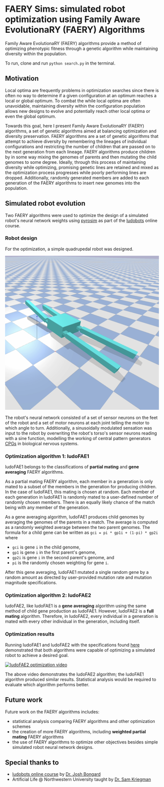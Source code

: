 # FAERY Sims: simulated robot optimization using Family Aware EvolutionaRY (FAERY) Algorithms

Family Aware EvolutionaRY (FAERY) algorithms provide a method of optimizing phenotypic fitness through a genetic algorithm while maintaining diversity within the population.

To run, clone and run `python search.py` in the terminal.

## Motivation

Local optima are frequently problems in optimization searches since there is often no way to determine if a given configuration at an optimum reaches a local or global optimum.
To combat the while local optima are often unavoidable, maintaining diversity within the configuration population allows new designs to evolve and potentially reach other local optima or even the global optimum.

Towards this goal, here I present Family Aware EvolutionaRY (FAERY) algorithms, a set of genetic algorithms aimed at balancing optimization and diversity preservation.
FAERY algorithms are a set of genetic algorithms that attempt to achieve diversity by remembering the lineages of individual configurations and restricting the number of children that are passed on to the next generation from each lineage.
FAERY algorithms produce children by in some way mixing the genomes of parents and then mutating the child genomes to some degree.
Ideally, through this process of maintaining diversity while optimizing, promising genetic lines are retained and mixed as the optimization process progresses while poorly performing lines are dropped.
Additionally, randomly generated members are added to each generation of the FAERY algorithms to insert new genomes into the population.

## Simulated robot evolution

Two FAERY algorithms were used to optimize the design of a simulated robot's neural network weights using [pyrosim](https://github.com/jbongard/pyrosim) as part of the [ludobots](https://www.reddit.com/r/ludobots/) online course.

### Robot design

For the optimization, a simple quadrupedal robot was designed.

![quadruped image](/media/quadruped.png?raw=true)

The robot's neural network consisted of a set of sensor neurons on the feet of the robot and a set of motor neurons at each joint telling the motor to which angle to turn.
Additionally, a sinusoidally modulated sensation was input to the robot by overwriting the robot's torso's sensor neurons reading with a sine function, modelling the working of central pattern generators [CPGs](https://en.wikipedia.org/wiki/Central_pattern_generator) in biological nervous systems.

### Optimization algorithm 1: ludoFAE1

ludoFAE1 belongs to the classifications of **partial mating** and **gene averaging** FAERY algorithms.

As a partial mating FAERY algorithm, each member in a generation is only mated to a subset of the members in the generation for producing children.
In the case of ludoFAE1, this mating is chosen at random.
Each member of each generation in ludoFAE1 is randomly mated to a user-defined number of randomly chosen members.
There is an equally likely chance of the match being with any member of the generation.

As a gene averaging algorithm, ludoFAE1 produces child genomes by averaging the genomes of the parents in a match.
The average is computed as a randomly weighted average between the two parent genomes.
The formula for a child gene can be written as `gci = pi * gp1i + (1-pi) * gp2i` where

* `gci` is gene `i` in the child genome,
* `gp1` is gene `i` in the first parent's genome,
* `gp2i` is gene `i` in the second parent's genome, and
* `pi` is the randomly chosen weighting for gene `i`.

After this gene averaging, ludoFAE1 mutated a single random gene by a random amount as directed by user-provided mutation rate and mutation magnitude specifications.

### Optimization algorithm 2: ludoFAE2

ludoFAE2, like ludoFAE1 is a **gene averaging** algorithm using the same method of child gene production as ludoFAE1.
However, ludoFAE2 is a **full mating** algorithm.
Therefore, in ludoFAE2, every individual in a generation is mated with every other individual in the generation, including itself.

### Optimization results

Running ludoFAE1 and ludoFAE2 with the specifications found [here](/constants.py) demonstrated that both algorithms were capable of optimizing a simulated robot to achieve a desired goal.

[![ludoFAE2 optimization video](https://img.youtube.com/vi/oBoEBxVF9pE/0.jpg)](https://www.youtube.com/watch?v=oBoEBxVF9pE)

The above video demonstrates the ludoFAE2 algorithm; the ludoFAE1 algorithm produced similar results.
Statistical analysis would be required to evaluate which algorithm performs better.

## Future work

Future work on the FAERY algorithms includes:

* statistical analysis comparing FAERY algorithms and other optimization schemes
* the creation of more FAERY algorithms, including **weighted partial mating** FAERY algorithms
* the use of FAERY algorithms to optimize other objectives besides simple simulated robot neural network designs.

## Special thanks to

* [ludobots online course](https://www.reddit.com/r/ludobots/) by [Dr. Josh Bongard](https://jbongard.github.io)
* Artificial Life @ Northwestern University taught by [Dr. Sam Kriegman](https://www.mccormick.northwestern.edu/research-faculty/directory/profiles/kriegman-sam.html)

